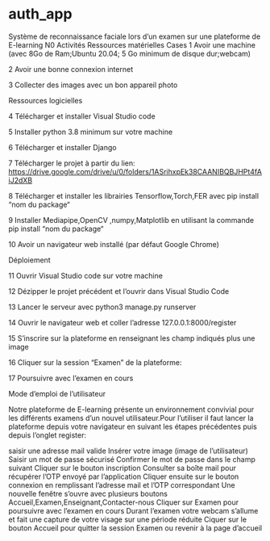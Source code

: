 # auth_app

Système de reconnaissance  faciale lors d’un examen sur une plateforme de E-learning
N0
Activités
Ressources matérielles
Cases
1
Avoir une machine (avec 8Go de Ram;Ubuntu 20.04; 5 Go minimum de disque dur;webcam)


2
Avoir une bonne connexion internet






3
Collecter des images avec un bon appareil photo








Ressources logicielles


4
Télécharger et installer Visual Studio code


5
Installer python 3.8 minimum sur votre machine


6
Télécharger et installer Django


7
Télécharger le projet à partir du lien: https://drive.google.com/drive/u/0/folders/1ASrihxpEk38CAANIBQBJHPt4fAiJ2dXB


8
Télécharger et installer les librairies Tensorflow,Torch,FER avec pip install “nom du package“


9
Installer Mediapipe,OpenCV ,numpy,Matplotlib en utilisant la commande pip install “nom du package“


10
Avoir un navigateur web installé (par défaut Google Chrome)

Déploiement 




11
Ouvrir Visual Studio code sur votre machine


12
Dézipper le projet précédent et l’ouvrir dans Visual Studio Code


13
Lancer le serveur avec python3 manage.py runserver


14
Ouvrir le navigateur web et coller l’adresse 127.0.0.1:8000/register


15
S’inscrire sur la plateforme en renseignant les champ indiqués plus  une image 


16
Cliquer sur la session “Examen” de la plateforme: 


17
Poursuivre avec l’examen en cours




Mode d’emploi de l’utilisateur




Notre plateforme de E-learning présente un environnement convivial pour les différents examens d’un nouvel utilisateur.Pour l’utiliser il  faut lancer la plateforme depuis votre navigateur en suivant les étapes précédentes puis depuis l’onglet register:

saisir une adresse mail valide 
Insérer votre image (image de l’utilisateur)
Saisir un mot de passe sécurisé
Confirmer le mot de passe dans le champ suivant
Cliquer sur le bouton inscription
Consulter sa boîte mail pour récupérer l’OTP envoyé par l’application
Cliquer ensuite sur le bouton connexion en remplissant l’adresse mail et l’OTP correspondant
Une nouvelle fenêtre s’ouvre avec plusieurs boutons Accueil,Examen,Enseignant,Contacter-nous
Cliquer sur Examen pour poursuivre avec l’examen en cours
Durant l’examen votre webcam s’allume et fait une capture de votre visage sur une période réduite
Ciquer sur le bouton Accueil pour quitter la session Examen ou revenir à la page d’accueil

















